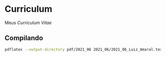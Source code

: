 # Curriculum
Meus *Currículum Vitae*

## Compilando
```bash
pdflatex --output-directory pdf/2021_06 2021_06/2021_06_Luiz_Amaral.tex
```
